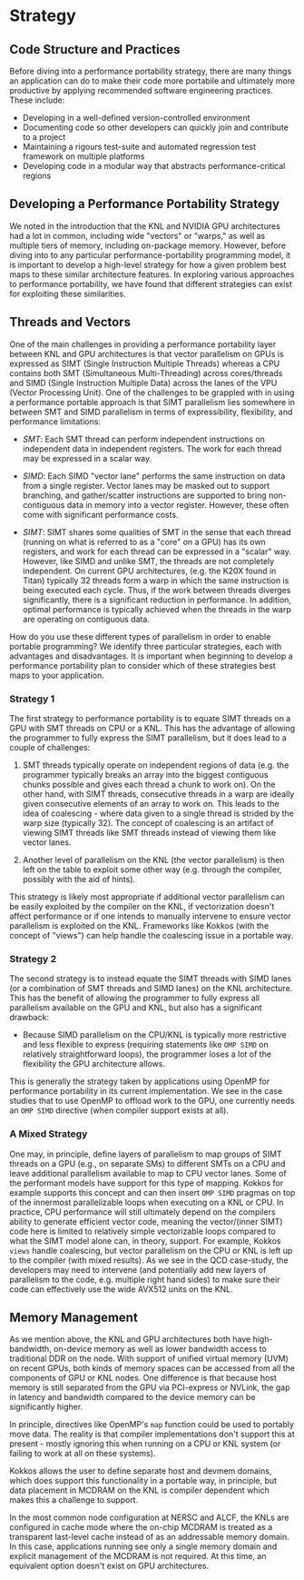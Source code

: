 # Strategy

## Code Structure and Practices

Before diving into a performance portability strategy, there are many things an application can do to make their code more 
portabile and ultimately more productive by applying recommended software engineering practices. These include:

* Developing in a well-defined version-controlled environment
* Documenting code so other developers can quickly join and contribute to a project
* Maintaining a rigours test-suite and automated regression test framework on multiple platforms
* Developing code in a modular way that abstracts performance-critical regions

## Developing a Performance Portability Strategy 

We noted in the introduction that the KNL and NVIDIA GPU architectures had a lot in common, including wide "vectors" or "warps," as well as multiple tiers of memory, including on-package memory. However, before diving into to any particular performance-portability programming model, it is important to develop a high-level strategy for how a given problem best maps to these similar architecture features. In exploring various approaches to performance portability, we have found that different strategies can exist for exploiting these similarities. 

## Threads and Vectors

One of the main challenges in providing a performance portability layer between KNL and GPU architectures is that vector parallelism on GPUs is expressed as 
SIMT (Single Instruction Multiple Threads) whereas a CPU contains both SMT (Simultaneous Multi-Threading) across cores/threads and SIMD (Single Instruction 
Multiple Data) across the lanes of the VPU (Vector Processing Unit). One of the challenges to be grappled with in using a performance portable approach 
is that SIMT parallelism lies somewhere in between SMT and SIMD parallelism in terms of expressibility, flexibility, and performance limitations:

* *SMT*: Each SMT thread can perform independent instructions on independent data in independent registers. The work for each thread may be expressed in a 
scalar way.

* *SIMD*: Each SIMD "vector lane" performs the same instruction on data from a single register. Vector lanes may be masked out to support branching, and 
gather/scatter instructions are supported to bring non-contiguous data in memory into a vector register. However, these often come with significant performance 
costs.

* *SIMT*: SIMT shares some qualities of SMT in the sense that each thread (running on what is referred to as a "core" on a GPU) has its own registers, and 
work for each thread can be expressed in a "scalar" way. However, like SIMD and unlike SMT, the threads are not completely 
independent. On current GPU architectures, (e.g. the K20X found in Titan) typically 32 threads form a warp in which the same instruction is being executed each cycle. Thus, if the work between threads diverges 
significantly, there is a significant reduction in performance. In addition, optimal performance is typically achieved when the threads in the warp are 
operating on contiguous data. 

How do you use these different types of parallelism in order to enable portable programming? We identify three particular strategies, each with advantages and disadvantages. It is important when beginning to develop a performance portability plan to consider which of these strategies best maps to your application.

### Strategy 1

The first strategy to performance portability is to equate SIMT threads on a GPU with SMT threads on CPU or a KNL. This has the advantage of allowing 
the programmer to fully express the SIMT parallelism, but it does lead to a couple of challenges:

1. SMT threads typically operate on independent regions of data (e.g. the programmer typically breaks an array into the biggest contiguous chunks possible 
and gives each thread a chunk to work on). On the other hand, with SIMT threads, consecutive threads in a warp are ideally given 
consecutive elements of an array to work on. This leads to the idea of coalescing - where data given to a single thread is 
strided by the warp size (typically 32). The concept of coalescing is an artifact of viewing SIMT threads like SMT threads 
instead of viewing them like vector lanes. 

2. Another level of parallelism on the KNL (the vector parallelism) is then left on the table to exploit some other way (e.g. through the compiler, possibly
with the aid of hints).

This strategy is likely most appropriate if additional vector parallelism can be easily exploited by the compiler on the KNL, if vectorization doesn't 
affect performance or if one intends to manually intervene to ensure vector parallelism is exploited on the KNL. Frameworks like Kokkos (with the concept of 
"views") can help handle the coalescing issue in a portable way. 

### Strategy 2 

The second strategy is to instead equate the SIMT threads with SIMD lanes (or a combination of SMT threads and SIMD lanes) on the KNL architecture. 
This has the benefit of allowing the programmer to fully express all parallelism available on the GPU and KNL, but also has a significant drawback: 

* Because SIMD parallelism on the CPU/KNL is typically more restrictive and less flexible to express (requiring statements like `OMP SIMD` on relatively 
straightforward loops), the programmer loses a lot of the flexibility the GPU architecture allows. 

This is generally the strategy taken by applications using OpenMP for performance portability in its current implementation. We see in the case studies that to use OpenMP to 
offload work to the GPU, one currently needs an `OMP SIMD` directive (when compiler support exists at all). 

### A Mixed Strategy

One may, in principle, define layers of parallelism to map groups of SIMT threads on a GPU (e.g., on separate SMs) to different SMTs on a CPU and leave 
additional 
parallelism available to map to CPU vector lanes. Some of the performant models have support for this type of mapping. Kokkos for example supports this concept and can then insert `OMP SIMD` 
pragmas on top of the innermost parallelizable loops when executing on a KNL or CPU. In practice, CPU performance will still ultimately depend on the 
compilers ability to generate 
efficient vector code, meaning the vector/(inner SIMT) code here is limited to relatively simple vectorizable loops compared to what the SIMT model alone 
can, in 
theory, support. For example, Kokkos ``views`` handle coalescing,
but vector parallelism on the CPU or KNL is left up to the compiler (with mixed results). As we see in the QCD case-study, the 
developers may need to intervene (and potentially add new layers of parallelism to the code, e.g. multiple right hand sides) to make sure their code 
can effectively use the wide AVX512 units on the KNL. 


## Memory Management

As we mention above, the KNL and GPU architectures both have high-bandwidth, on-device memory as well as lower bandwidth access to traditional DDR on the 
node. With support of unified virtual memory (UVM) on recent GPUs, both kinds of memory spaces can be accessed from all the components 
of GPU or KNL nodes. One difference is that 
because host memory is still separated from the GPU via PCI-express or NVLink, the gap in latency and bandwidth compared to the device memory can be 
significantly higher. 

In principle, directives like OpenMP's `map` function could be used to portably move data. The reality is that compiler implementations don't support this 
at present - mostly ignoring this when running on a CPU or KNL system (or failing to work at all on these systems). 

Kokkos allows the user to define separate host and devmem domains, which does support this functionality in a portable way, in principle, but data placement in MCDRAM on the KNL is compiler dependent which makes this a challenge to support.

In the most common node configuration at NERSC and ALCF, the KNLs are configured in cache mode where the on-chip MCDRAM is treated as a transparent last-level 
cache instead of as an addressable memory domain. In this case, applications running see only a single memory domain and explicit management of the 
MCDRAM is not required. At this time, an equivalent option doesn't exist on GPU architectures.


